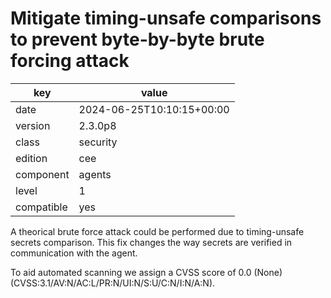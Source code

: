 [//]: # (werk v2)
# Mitigate timing-unsafe comparisons to prevent byte-by-byte brute forcing attack

key        | value
---------- | ---
date       | 2024-06-25T10:10:15+00:00
version    | 2.3.0p8
class      | security
edition    | cee
component  | agents
level      | 1
compatible | yes

A theorical brute force attack could be performed due to timing-unsafe secrets comparison.
This fix changes the way secrets are verified in communication with the agent.

To aid automated scanning we assign a CVSS score of 0.0 (None) (CVSS:3.1/AV:N/AC:L/PR:N/UI:N/S:U/C:N/I:N/A:N).